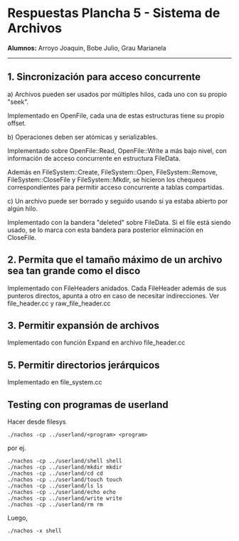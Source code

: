 # Respuestas Plancha 5 - Sistema de Archivos

**Alumnos:** Arroyo Joaquin, Bobe Julio, Grau Marianela

---

## 1. Sincronización para acceso concurrente

a) Archivos pueden ser usados por múltiples hilos, cada uno con su propio "seek".

Implementado en OpenFile, cada una de estas estructuras tiene su propio offset.

b) Operaciones deben ser atómicas y serializables.  

Implementado sobre OpenFile::Read, OpenFile::Write a más bajo nivel, con información de acceso concurrente en estructura FileData.

Además en FileSystem::Create, FileSystem::Open, FileSystem::Remove, FileSystem::CloseFile y FileSystem::Mkdir, se hicieron los chequeos correspondientes para permitir acceso concurrente a tablas compartidas.

c) Un archivo puede ser borrado y seguido usando si ya estaba abierto por algún hilo.

Implementado con la bandera "deleted" sobre FileData. Si el file está siendo usado, se lo marca con esta bandera para posterior eliminación en CloseFile.

## 2. Permita que el tamaño máximo de un archivo sea tan grande como el disco

Implementado con FileHeaders anidados. Cada FileHeader además de sus punteros directos, apunta a otro en caso de necesitar indirecciones. Ver file_header.cc y raw_file_header.cc

## 3. Permitir expansión de archivos

Implementado con función Expand en archivo file_header.cc

## 5. Permitir directorios jerárquicos

Implementado en file_system.cc

## Testing con programas de userland

Hacer desde filesys

```
./nachos -cp ../userland/<program> <program>
```

por ej.

```
./nachos -cp ../userland/shell shell
./nachos -cp ../userland/mkdir mkdir
./nachos -cp ../userland/cd cd
./nachos -cp ../userland/touch touch
./nachos -cp ../userland/ls ls
./nachos -cp ../userland/echo echo
./nachos -cp ../userland/write write
./nachos -cp ../userland/rm rm
```

Luego,

```
./nachos -x shell
```
